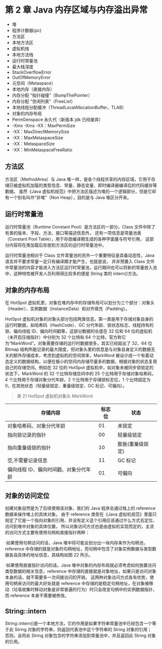 # 第 2 章 Java 内存区域与内存溢出异常

- 堆
- 程序计数器(pc)
- 方法区
- 本地方法区
- 虚拟机栈
- 本地方法栈
- 运行时常量池
- 最大栈深度
- StackOverflowError
- OutOfMemoryError
- 元空间（Metaspace）
- 本地内存（直接内存）
- 内存分配 “指针碰撞”（BumpThePointer）
- 内存分配 “空闲列表”（FreeList）
- 本地线程分配缓冲（ThreadLocalAllocationBuffer，TLAB）
- 对象的内存布局
- PermGenspace 永久代（新版本 jdk 已经废弃）
- -Xmx -Xms -XX：MaxPermSize
- -XX：MaxDirectMemorySize
- -XX：MaxMetaspaceSize
- -XX：MetaspaceSize
- -XX：MinMetaspaceFreeRatio

## 方法区

方法区（MethodArea）与 Java 堆一样，是各个线程共享的内存区域，它用于存储已被虚拟机加载的类型信息、常量、静态变量、即时编译器编译后的代码缓存等数据。
虽然《Java 虚拟机规范》中把方法区描述为堆的一个逻辑部分，但是它却有一个别名叫作“非堆”（Non Heap），目的是与 Java 堆区分开来。

## 运行时常量池

运行时常量池（Runtime Constant Pool）是方法区的一部分。Class 文件中除了有类的版本、字段、方法、接口等描述信息外，
还有一项信息是常量池表（Constant Pool Table），用于存放编译期生成的各种字面量与符号引用，
这部分内容将在类加载后存放到方法区的运行时常量池中。

运行时常量池相对于 Class 文件常量池的另外一个重要特征是具备动态性，Java 语言并不要求常量一定只有编译期才能产生，也就是说，
并非预置入 Class 文件中常量池的内容才能进入方法区运行时常量池，运行期间也可以将新的常量放入池中，这种特性被开发人员利用得比较多的便是 String 类的 intern()方法。

## 对象的内存布局

在 HotSpot 虚拟机里，对象在堆内存中的存储布局可以划分为三个部分：对象头（Header）、实例数据（InstanceData）和对齐填充（Padding）。

HotSpot 虚拟机对象的对象头部分包括两类信息。第一类是用于存储对象自身的运行时数据，如哈希码（HashCode）、GC 分代年龄、锁状态标志、线程持有的锁、偏向线程 ID、偏向时间戳等，这部分数据的长度在 32 位和 64 位的虚拟机（未开启压缩指针）中分别为 32 个比特和 64 个比特，官方称它为“MarkWord”。对象需要存储的运行时数据很多，其实已经超出了 32、64 位 Bitmap 结构所能记录的最大限度，但对象头里的信息是与对象自身定义的数据无关的额外存储成本，考虑到虚拟机的空间效率，MarkWord 被设计成一个有着动态定义的数据结构，以便在极小的空间内存储尽量多的数据，根据对象的状态复用自己的存储空间。例如在 32 位的 HotSpot 虚拟机中，如对象未被同步锁锁定的状态下，MarkWord 的 32 个比特存储空间中的 25 个比特用于存储对象哈希码，4 个比特用于存储对象分代年龄，2 个比特用于存储锁标志位，1 个比特固定为 0，在其他状态（轻量级锁定、重量级锁定、GC 标记、可偏向）。

> 表 21 HotSpot 虚拟机对象头 MarkWord

| 存储内容                              | 标志位 | 状态             |
| ------------------------------------- | ------ | ---------------- |
| 对象哈希码、对象分代年龄              | 01     | 未锁定           |
| 指向锁记录的指针                      | 00     | 轻量级锁定       |
| 指向重量级锁的指针                    | 10     | 膨胀(重量级锁定) |
| 空,不需要记录信息                     | 11     | GC 标记          |
| 偏向线程 ID、偏向时间戳、对象分代年龄 | 01     | 可偏向           |

## 对象的访问定位

创建对象自然是为了后续使用该对象，我们的 Java 程序会通过栈上的 reference 数据来操作堆上的具体对象。
由于 reference 类型在《Java 虚拟机规范》里面只规定了它是一个指向对象的引用，并没有定义这个引用应该通过什么方式去定位、访问到堆中对象的具体位置，
所以对象访问方式也是由虚拟机实现而定的，主流的访问方式主要有使用句柄和直接指针两种：

·如果使用句柄访问的话，Java 堆中将可能会划分出一块内存来作为句柄池，reference 中存储的就是对象的句柄地址，而句柄中包含了对象实例数据与类型数据各自具体的地址信息，其结构如图 22 所示。

·如果使用直接指针访问的话，Java 堆中对象的内存布局就必须考虑如何放置访问类型数据的相关信息，reference 中存储的直接就是对象地址，如果只是访问对象本身的话，就不需要多一次间接访问的开销，
这两种对象访问方式各有优势，使用句柄来访问的最大好处就是 reference 中存储的是稳定句柄地址，在对象被移动（垃圾收集时移动对象是非常普遍的行为）时只会改变句柄中的实例数据指针，而 reference 本身不需要被修改。

## String::intern

String::intern()是一个本地方法，它的作用是如果字符串常量池中已经包含一个等于此 String 对象的字符串，则返回代表池中这个字符串的 String 对象的引用；
否则，会将此 String 对象包含的字符串添加到常量池中，并且返回此 String 对象的引用。

